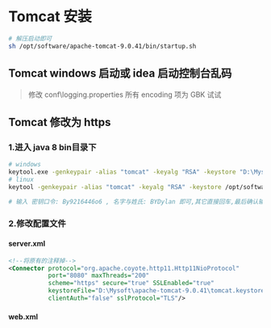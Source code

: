 # Tomcat 安装

```sh
# 解压启动即可
sh /opt/software/apache-tomcat-9.0.41/bin/startup.sh
```

## Tomcat windows 启动或 idea 启动控制台乱码

> 修改 conf\logging.properties 所有 encoding 项为 GBK 试试

## Tomcat 修改为 https

### 1.进入 java 8 bin目录下
```sh
# windows 
keytool.exe -genkeypair -alias "tomcat" -keyalg "RSA" -keystore "D:\Mysoft\apache-tomcat-9.0.41\tomcat.keystore" 
# linux
keytool -genkeypair -alias "tomcat" -keyalg "RSA" -keystore /opt/software/apache-tomcat-9.0.41/tomcat.keystore

# 输入 密钥口令: By9216446o6 , 名字与姓氏: BYDylan 即可,其它直接回车,最后确认输入 y
```

### 2.修改配置文件
#### server.xml
```xml
<!--将原有的注释掉-->
<Connector protocol="org.apache.coyote.http11.Http11NioProtocol"
           port="8080" maxThreads="200"
           scheme="https" secure="true" SSLEnabled="true"
           keystoreFile="D:\Mysoft\apache-tomcat-9.0.41\tomcat.keystore" keystorePass="By9216446o6"
           clientAuth="false" sslProtocol="TLS"/>
```

#### web.xml
```xml
```
